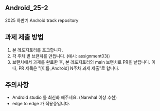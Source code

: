 ## Android_25-2
2025 하반기 Android track repository
## 과제 제출 방법
1. 본 레포지토리를 포크합니다.
2. 각 주차 별 브랜치를 만듭니다. (예시: assignment03))
3. 브랜치에서 과제를 완료한 후, 본 레포지토리의 main 브랜치로 PR을 날립니다. 이때, PR 제목은 "[이름_Android] N주차 과제 제출"로 합니다.
## 주의사항
- Android studio 를 최신화 해주세요. (Narwhal 이상 추천)
- edge to edge 가 적용중입니다.
